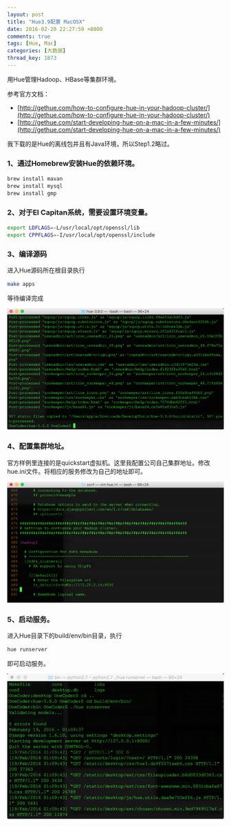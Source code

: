 ```yaml
---
layout: post
title: "Hue3.9配置 MacOSX"
date: 2016-02-20 22:27:59 +0800
comments: true
tags: [Hue, Mac]
categories: [大数据]
thread_key: 1873
---
```

用Hue管理Hadoop、HBase等集群环境。

参考官方文档：

* [http://gethue.com/how-to-configure-hue-in-your-hadoop-cluster/](http://gethue.com/how-to-configure-hue-in-your-hadoop-cluster/)
* [http://gethue.com/start-developing-hue-on-a-mac-in-a-few-minutes/](http://gethue.com/start-developing-hue-on-a-mac-in-a-few-minutes/)

我下载的是Hue的离线包并且有Java环境，所以Step1.2略过。

### 1、通过Homebrew安装Hue的依赖环境。
```sh
brew install mavan
brew install mysql
brew install gmp
```

### 2、对于EI Capitan系统，需要设置环境变量。
```sh
export LDFLAGS=-L/usr/local/opt/openssl/lib 
export CPPFLAGS=-I/usr/local/opt/openssl/include
```

### 3、编译源码
进入Hue源码所在根目录执行

```sh
make apps
```

等待编译完成

![](/images/post/make-hue.png)

### 4、配置集群地址。
官方样例里连接的是quickstart虚拟机。这里我配置公司自己集群地址。修改hue.ini文件。将相应的服务修改为自己的地址即可。

![](/images/post/config-hue.png)

### 5、启动服务。
进入Hue目录下的build/env/bin目录，执行

```bash
hue runserver
```
即可启动服务。

![](/images/post/run-hue.png)